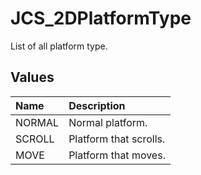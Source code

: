 # JCS_2DPlatformType

 List of all platform type.

## Values

| Name   | Description            |
|:-------|:-----------------------|
| NORMAL | Normal platform.       |
| SCROLL | Platform that scrolls. |
| MOVE   | Platform that moves.   |
